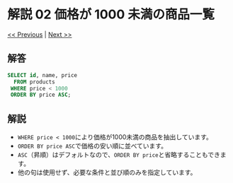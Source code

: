 # 解説 02 価格が 1000 未満の商品一覧

[<< Previous](01_explanation.md) | [Next >>](03_explanation.md)

## 解答

```sql
SELECT id, name, price
  FROM products
 WHERE price < 1000
 ORDER BY price ASC;
```

## 解説

- `WHERE price < 1000`により価格が1000未満の商品を抽出しています。
- `ORDER BY price ASC`で価格の安い順に並べています。
- `ASC`（昇順）はデフォルトなので、`ORDER BY price`と省略することもできます。
- 他の句は使用せず、必要な条件と並び順のみを指定しています。